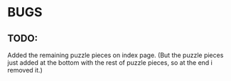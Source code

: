# BUGS

## TODO:
Added the remaining puzzle pieces on index page. (But the puzzle pieces just added at the bottom with the rest of puzzle pieces, so at the end i removed it.)

